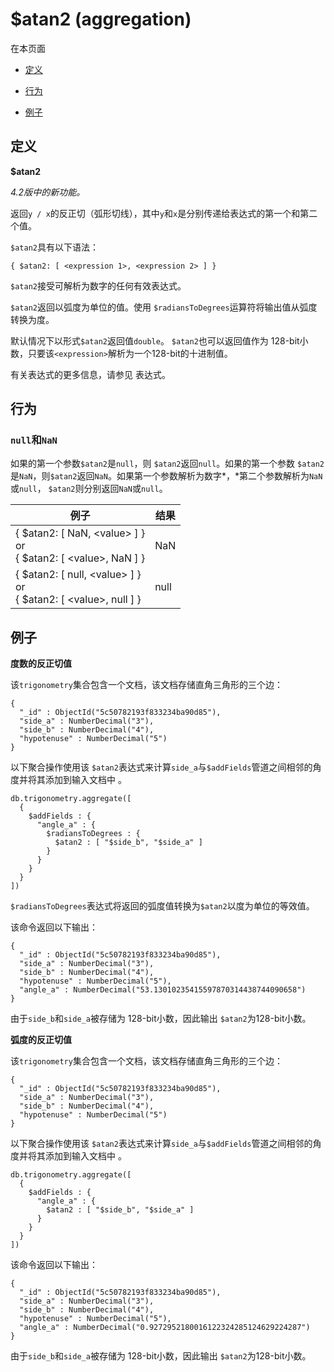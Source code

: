 # [ ](#)$atan2 (aggregation)

[]()

在本页面

*   [定义](#definition)

*   [行为](#behavior)

*   [例子](#examples)

## <span id="definition">定义</span>

**$atan2**

*4.2版中的新功能。*

返回`y / x`的反正切（弧形切线），其中`y`和`x`是分别传递给表达式的第一个和第二个值。

`$atan2`具有以下语法：

```
{ $atan2: [ <expression 1>, <expression 2> ] }
```

`$atan2`接受可解析为数字的任何有效表达式。

`$atan2`返回以弧度为单位的值。使用 `$radiansToDegrees`运算符将输出值从弧度转换为度。

默认情况下以形式`$atan2`返回值`double`。 `$atan2`也可以返回值作为 128-bit小数，只要该`<expression>`解析为一个128-bit的十进制值。

有关表达式的更多信息，请参见 表达式。

## <span id="behavior">行为</span>

### `null`和`NaN`

如果的第一个参数`$atan2`是`null`，则 `$atan2`返回`null`。如果的第一个参数 `$atan2`是`NaN`，则`$atan2`返回`NaN`。如果第一个参数解析为数字*，*第二个参数解析为`NaN`或`null`， `$atan2`则分别返回`NaN`或`null`。

| 例子                                                         | 结果 |
| ------------------------------------------------------------ | ---- |
| { $atan2: [ NaN, &lt;value&gt; ] }<br />or<br />{ $atan2: [ &lt;value&gt;, NaN ] } | NaN  |
| { $atan2: [ null, &lt;value&gt; ] }<br />or<br />{ $atan2: [ &lt;value&gt;, null ] } | null |

## <span id="examples">例子</span>

**度数的反正切值**

该`trigonometry`集合包含一个文档，该文档存储直角三角形的三个边：

```
{
  "_id" : ObjectId("5c50782193f833234ba90d85"),
  "side_a" : NumberDecimal("3"),
  "side_b" : NumberDecimal("4"),
  "hypotenuse" : NumberDecimal("5")
}
```

以下聚合操作使用该 `$atan2`表达式来计算`side_a`与`$addFields`管道之间相邻的角度并将其添加到输入文档中 。

```
db.trigonometry.aggregate([
  {
    $addFields : {
      "angle_a" : {
        $radiansToDegrees : {
          $atan2 : [ "$side_b", "$side_a" ]
        }
      }
    }
  }
])
```

`$radiansToDegrees`表达式将返回的弧度值转换为`$atan2`以度为单位的等效值。

该命令返回以下输出：

```
{
  "_id" : ObjectId("5c50782193f833234ba90d85"),
  "side_a" : NumberDecimal("3"),
  "side_b" : NumberDecimal("4"),
  "hypotenuse" : NumberDecimal("5"),
  "angle_a" : NumberDecimal("53.13010235415597870314438744090658")
}
```

由于`side_b`和`side_a`被存储为 128-bit小数，因此输出 `$atan2`为128-bit小数。

**弧度的反正切值**

该`trigonometry`集合包含一个文档，该文档存储直角三角形的三个边：

```
{
  "_id" : ObjectId("5c50782193f833234ba90d85"),
  "side_a" : NumberDecimal("3"),
  "side_b" : NumberDecimal("4"),
  "hypotenuse" : NumberDecimal("5")
}
```

以下聚合操作使用该 `$atan2`表达式来计算`side_a`与`$addFields`管道之间相邻的角度并将其添加到输入文档中 。

```
db.trigonometry.aggregate([
  {
    $addFields : {
      "angle_a" : {
        $atan2 : [ "$side_b", "$side_a" ]
      }
    }
  }
])
```

该命令返回以下输出：

```
{
  "_id" : ObjectId("5c50782193f833234ba90d85"),
  "side_a" : NumberDecimal("3"),
  "side_b" : NumberDecimal("4"),
  "hypotenuse" : NumberDecimal("5"),
  "angle_a" : NumberDecimal("0.9272952180016122324285124629224287")
}
```

由于`side_b`和`side_a`被存储为 128-bit小数，因此输出 `$atan2`为128-bit小数。